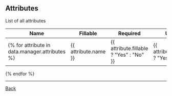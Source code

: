 ## Attributes

List of all attributes

| Name | Fillable | Required | Unique | Comment |
|------|----------|----------|--------|---------|
{% for attribute in data.manager.attributes %}| {{ attribute.name }} | {{ attribute.fillable ? "Yes" : "No" }} | {{ attribute.required ? "Yes" : "No" }} | {{ attribute.unique ? "Yes" : "No" }} | {{ attribute.comment | raw }}
{% endfor %}

---
[Back](index.md)